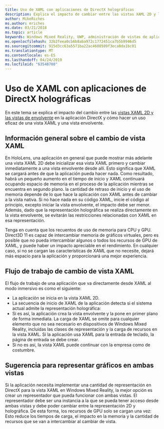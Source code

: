 ```yaml
---
title: Uso de XAML con aplicaciones de DirectX holográficas
description: Explica el impacto de cambiar entre las vistas XAML 2D y las vistas de envolvente en la aplicación DirectX y cómo hacer un uso eficaz de una vista XAML y una vista envolvente.
author: MikeRiches
ms.author: mriches
ms.date: 03/21/2018
ms.topic: article
keywords: Windows Mixed Reality, UWP, administración de vistas de aplicaciones, XAML, teclado, tutorial, DirectX
ms.openlocfilehash: 32b2feea0cb6b8aba972c1772451ca7b5b9946d5
ms.sourcegitcommit: 915d3cc63a5571ba22ac4608589f3eca8da1bc81
ms.translationtype: MT
ms.contentlocale: es-ES
ms.lasthandoff: 04/24/2019
ms.locfileid: "63548700"
---
```

# <a name="using-xaml-with-holographic-directx-apps"></a>Uso de XAML con aplicaciones de DirectX holográficas

En este tema se explica el impacto del cambio entre las [vistas XAML 2D y las vistas de envolvente](app-views.md) en la aplicación DirectX y cómo hacer un uso eficaz de una vista XAML y una vista envolvente.

## <a name="xaml-view-switching-overview"></a>Información general sobre el cambio de vista XAML

En HoloLens, una aplicación en general que puede mostrar más adelante una vista XAML 2D debe inicializar esa vista XAML primero y cambiar inmediatamente a una vista envolvente desde allí. Esto significa que XAML se cargará antes de que la aplicación pueda hacer nada. Como resultado, habrá un pequeño aumento en el tiempo de inicio y XAML continuará ocupando espacio de memoria en el proceso de la aplicación mientras se encuentra en segundo plano. la cantidad de retraso de inicio y el uso de memoria depende de lo que hace la aplicación con XAML antes de cambiar a la vista nativa. Si no hace nada en su código XAML, inicie el código al principio, excepto iniciar la vista envolvente, el impacto debe ser menor. Además, dado que la representación holográfica se realiza directamente en la vista envolvente, se evitarán las restricciones relacionadas con XAML en esa representación.

Tenga en cuenta que los recuentos de uso de memoria para CPU y GPU. Direct3D 11 es capaz de intercambiar memoria de gráficos virtuales, pero es posible que no pueda intercambiar algunos o todos los recursos de GPU de XAML, y puede haber un impacto apreciable en el rendimiento. En cualquier caso, si no se cargan las características de XAML que no necesite, dejará más espacio para la aplicación y proporcionará una mejor experiencia.

## <a name="xaml-view-switching-workflow"></a>Flujo de trabajo de cambio de vista XAML

El flujo de trabajo de una aplicación que va directamente desde XAML al modo inmersivo es como el siguiente:
* La aplicación se inicia en la vista XAML 2D.
* La secuencia de inicio de XAML de la aplicación detecta si el sistema actual admite la representación holográfica:
* Si es así, la aplicación crea la vista envolvente y la pone en primer plano de forma inmediata. La carga de XAML se omite para cualquier elemento que no sea necesario en dispositivos de Windows Mixed Reality, incluidas las clases de representación y la carga de recursos en la vista XAML. Si la aplicación usa XAML para la entrada de teclado, la página de entrada se debe crear.
* Si no es así, la vista XAML puede continuar con la empresa como de costumbre.

## <a name="tip-for-rendering-graphics-across-both-views"></a>Sugerencia para representar gráficos en ambas vistas

Si la aplicación necesita implementar una cantidad de representación en DirectX para la vista XAML en Windows Mixed Reality, la mejor opción es crear un representador que pueda funcionar con ambas vistas. El representador debe ser una instancia a la que se pueda tener acceso desde ambas vistas y debe poder cambiar entre la representación 2D y holográfica. De esta forma, los recursos de GPU solo se cargan una vez: Esto reduce los tiempos de carga, el impacto en la memoria y la cantidad de recursos que se van a intercambiar al cambiar de vista.
